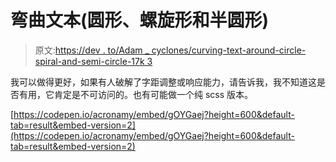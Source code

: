 # 弯曲文本(圆形、螺旋形和半圆形)

> 原文:[https://dev . to/Adam _ cyclones/curving-text-around-circle-spiral-and-semi-circle-17k 3](https://dev.to/adam_cyclones/curving-text-around-circle-spiral-and-semi-circle-17k3)

我可以做得更好，如果有人破解了字距调整或响应能力，请告诉我，我不知道这是否有用，它肯定是不可访问的。也有可能做一个纯 scss 版本。

[https://codepen.io/acronamy/embed/gOYGaej?height=600&default-tab=result&embed-version=2](https://codepen.io/acronamy/embed/gOYGaej?height=600&default-tab=result&embed-version=2)